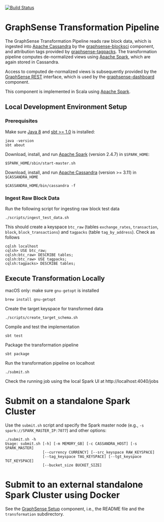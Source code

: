 [![Build Status](https://travis-ci.org/graphsense/graphsense-transformation.svg?branch=master)](https://travis-ci.org/graphsense/graphsense-transformation)

# GraphSense Transformation Pipeline

The GraphSense Transformation Pipeline reads raw block data, which is
ingested into [Apache Cassandra][apache-cassandra]
by the [graphsense-blocksci][graphsense-blocksci] component, and
attribution tags provided by [graphsense-tagpacks][graphsense-tagpacks].
The transformation pipeline computes de-normalized views using
[Apache Spark][apache-spark], which are again stored in Cassandra.

Access to computed de-normalized views is subsequently provided by the
[GraphSense REST][graphsense-rest] interface, which is used by the
[graphsense-dashboard][graphsense-dashboard] component.

This component is implemented in Scala using [Apache Spark][apache-spark].

## Local Development Environment Setup

### Prerequisites

Make sure [Java 8][java] and [sbt >= 1.0][scala-sbt] is installed:

    java -version
    sbt about

Download, install, and run [Apache Spark][apache-spark] (version 2.4.7)
in `$SPARK_HOME`:

    $SPARK_HOME/sbin/start-master.sh

Download, install, and run [Apache Cassandra][apache-cassandra]
(version >= 3.11) in `$CASSANDRA_HOME`

    $CASSANDRA_HOME/bin/cassandra -f

### Ingest Raw Block Data

Run the following script for ingesting raw block test data

    ./scripts/ingest_test_data.sh

This should create a keyspace `btc_raw` (tables `exchange_rates`,
`transaction`, `block`, `block_transactions`) and `tagpacks`
(table `tag_by_address`). Check as follows

    cqlsh localhost
    cqlsh> USE btc_raw;
    cqlsh:btc_raw> DESCRIBE tables;
    cqlsh:btc_raw> USE tagpacks;
    cqlsh:tagpacks> DESCRIBE tables;

## Execute Transformation Locally

macOS only: make sure `gnu-getopt` is installed

    brew install gnu-getopt

Create the target keyspace for transformed data

    ./scripts/create_target_schema.sh

Compile and test the implementation

    sbt test

Package the transformation pipeline

    sbt package

Run the transformation pipeline on localhost

    ./submit.sh

Check the running job using the local Spark UI at http://localhost:4040/jobs

# Submit on a standalone Spark Cluster

Use the `submit.sh` script and specify the Spark master node
(e.g., `-s spark://SPARK_MASTER_IP:7077`) and other options:

```
./submit.sh -h
Usage: submit.sh [-h] [-m MEMORY_GB] [-c CASSANDRA_HOST] [-s SPARK_MASTER]
                 [--currency CURRENCY] [--src_keyspace RAW_KEYSPACE]
                 [--tag_keyspace TAG_KEYSPACE] [--tgt_keyspace TGT_KEYSPACE]
                 [--bucket_size BUCKET_SIZE]
```

# Submit to an external standalone Spark Cluster using Docker

See the [GraphSense Setup][graphsense-setup] component, i.e., the README
file and the `transformation` subdirectory.


[graphsense-blocksci]: https://github.com/graphsense/graphsense-blocksci
[graphsense-tagpacks]: https://github.com/graphsense/graphsense-tagpacks
[graphsense-dashboard]: https://github.com/graphsense/graphsense-dashboard
[graphsense-rest]: https://github.com/graphsense/graphsense-rest
[graphsense-setup]: https://github.com/graphsense/graphsense-setup
[java]: https://java.com
[scala-ide]: http://scala-ide.org/
[scala-lang]: https://www.scala-lang.org/
[scala-sbt]: http://www.scala-sbt.org
[sbteclipse]: https://github.com/typesafehub/sbteclipse
[apache-spark]: https://spark.apache.org/downloads.html
[apache-cassandra]: http://cassandra.apache.org/
